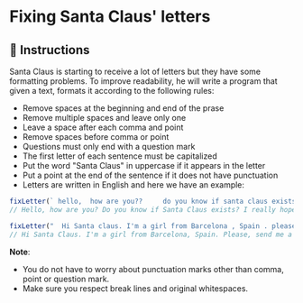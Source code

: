 # Fixing Santa Claus' letters

## 🔢 Instructions

Santa Claus is starting to receive a lot of letters but they have some formatting problems. To improve readability, he will write a program that given a text, formats it according to the following rules:

- Remove spaces at the beginning and end of the prase
- Remove multiple spaces and leave only one
- Leave a space after each comma and point
- Remove spaces before comma or point
- Questions must only end with a question mark
- The first letter of each sentence must be capitalized
- Put the word "Santa Claus" in uppercase if it appears in the letter
- Put a point at the end of the sentence if it does not have punctuation
- Letters are written in English and here we have an example:

```javascript
fixLetter(` hello,  how are you??     do you know if santa claus exists?  i really hope he does!  bye  `);
// Hello, how are you? Do you know if Santa Claus exists? I really hope he does! Bye.

fixLetter("  Hi Santa claus. I'm a girl from Barcelona , Spain . please, send me a bike.  Is it possible?");
// Hi Santa Claus. I'm a girl from Barcelona, Spain. Please, send me a bike. Is it possible?
```

**Note**:

- You do not have to worry about punctuation marks other than comma, point or question mark.
- Make sure you respect break lines and original whitespaces.
